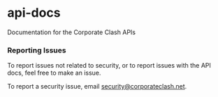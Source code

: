 # api-docs
Documentation for the Corporate Clash APIs

### Reporting Issues

To report issues not related to security, or to report issues with the API docs, feel free to make an issue.

To report a security issue, email [security@corporateclash.net](mailto:security@corporateclash.net).

